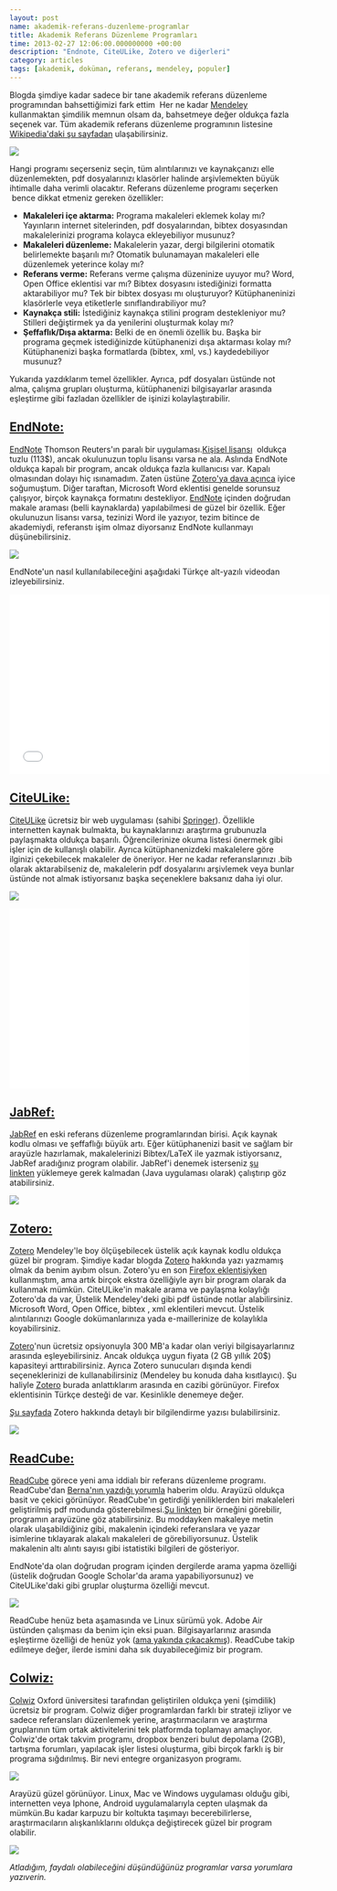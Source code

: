 ```yaml
--- 
layout: post 
name: akademik-referans-duzenleme-programlar 
title: Akademik Referans Düzenleme Programları 
time: 2013-02-27 12:06:00.000000000 +00:00 
description: "Endnote, CiteULike, Zotero ve diğerleri"
category: articles
tags: [akademik, doküman, referans, mendeley, populer]
---
```


Blogda şimdiye kadar sadece bir tane akademik referans düzenleme programından bahsettiğimizi fark ettim  Her ne kadar [Mendeley](http://www.asuyatuyolar.org/search/label/mendeley) kullanmaktan şimdilik memnun olsam da, bahsetmeye değer oldukça fazla seçenek var. Tüm akademik referans düzenleme programının listesine [Wikipedia'daki şu sayfadan](http://en.wikipedia.org/wiki/Comparison_of_reference_management_software) ulaşabilirsiniz.

![]({{site.url}}/images/book-pile-6.jpg)

Hangi programı seçerseniz seçin, tüm alıntılarınızı ve kaynakçanızı elle düzenlemekten, pdf dosyalarınızı klasörler halinde arşivlemekten büyük ihtimalle daha verimli olacaktır. Referans düzenleme programı seçerken  bence dikkat etmeniz gereken özellikler:

-   **Makaleleri içe aktarma:** Programa makaleleri eklemek kolay mı? Yayınların internet sitelerinden, pdf dosyalarından, bibtex dosyasından makalelerinizi programa kolayca ekleyebiliyor musunuz?
-   **Makaleleri düzenleme:** Makalelerin yazar, dergi bilgilerini otomatik belirlemekte başarılı mı? Otomatik bulunamayan makaleleri elle düzenlemek yeterince kolay mı?
-   **Referans verme:** Referans verme çalışma düzeninize uyuyor mu? Word, Open Office eklentisi var mı? Bibtex dosyasını istediğinizi formatta aktarabiliyor mu? Tek bir bibtex dosyası mı oluşturuyor? Kütüphaneninizi klasörlerle veya etiketlerle sınıflandırabiliyor mu?
-   **Kaynakça stili:** İstediğiniz kaynakça stilini program destekleniyor mu? Stilleri değiştirmek ya da yenilerini oluşturmak kolay mı?
-   **Şeffaflık/Dışa aktarma:** Belki de en önemli özellik bu. Başka bir programa geçmek istediğinizde kütüphanenizi dışa aktarması kolay mı? Kütüphanenizi başka formatlarda (bibtex, xml, vs.) kaydedebiliyor musunuz?

Yukarıda yazdıklarım temel özellikler. Ayrıca, pdf dosyaları üstünde not alma, çalışma grupları oluşturma, kütüphanenizi bilgisayarlar arasında eşleştirme gibi fazladan özellikler de işinizi kolaylaştırabilir.

[EndNote:](http://endnote.com/)
-------------------------------

[EndNote](http://endnote.com/) Thomson Reuters'ın paralı bir uygulaması.[Kişisel lisansı](http://endnote.com/popup/endnote-students)  oldukça tuzlu (113\$), ancak okulunuzun toplu lisansı varsa ne ala.
Aslında EndNote oldukça kapalı bir program, ancak oldukça fazla kullanıcısı var. Kapalı olmasından dolayı hiç ısınamadım. Zaten üstüne [Zotero'ya dava açınca](http://www.citmedialaw.org/threats/thomson-reuters-scientific-inc-endnote-v-george-mason-university-zotero) iyice soğumuştum.
Diğer taraftan, Microsoft Word eklentisi genelde sorunsuz çalışıyor, birçok kaynakça formatını destekliyor. [EndNote](http://endnote.com/) içinden doğrudan makale araması (belli kaynaklarda) yapılabilmesi de güzel bir özellik. Eğer okulunuzun lisansı varsa, tezinizi Word ile yazıyor, tezim bitince de akademiydi, referanstı işim olmaz diyorsanız EndNote kullanmayı düşünebilirsiniz.

[![]({{site.url}}/images/endnote.jpeg)]({{site.url}}/images/endnote.jpeg)

EndNote'un nasıl kullanılabileceğini aşağıdaki Türkçe alt-yazılı videodan izleyebilirsiniz.

<iframe width="560" height="315" src="//www.youtube.com/embed/L5Kn8l2rgqk?rel=0" frameborder="0" allowfullscreen></iframe>

[CiteULike:](http://www.citeulike.org/)
---------------------------------------

[CiteULike](http://www.citeulike.org/) ücretsiz bir web uygulaması (sahibi [Springer](http://www.springer.com/about+springer/citeulike)). Özellikle internetten kaynak bulmakta, bu kaynaklarınızı araştırma grubunuzla paylaşmakta oldukça başarılı. Öğrencilerinize okuma listesi önermek gibi işler için de kullanışlı olabilir. Ayrıca kütüphanenizdeki makalelere göre ilginizi çekebilecek makaleler de öneriyor. Her ne kadar referanslarınızı .bib olarak aktarabilseniz de, makalelerin pdf dosyalarını arşivlemek veya bunlar üstünde not almak istiyorsanız başka seçeneklere baksanız daha iyi olur.

[![]({{site.url}}/images/citeulike.gif)]({{site.url}}/images/citeulike.gif)

<iframe width="420" height="315" src="//www.youtube.com/embed/LkNeEUV4sPs?rel=0" frameborder="0" allowfullscreen></iframe>

[JabRef:](http://jabref.sourceforge.net/)
-----------------------------------------

[JabRef](http://jabref.sourceforge.net/) en eski referans düzenleme programlarından birisi. Açık kaynak kodlu olması ve şeffaflığı büyük artı. Eğer kütüphanenizi basit ve sağlam bir arayüzle hazırlamak, makalelerinizi Bibtex/LaTeX ile yazmak istiyorsanız, JabRef aradığınız program olabilir.
JabRef'i denemek isterseniz [şu linkten](http://jabref.sourceforge.net/jws/jabref.jnlp) yüklemeye gerek kalmadan (Java uygulaması olarak) çalıştırıp göz atabilirsiniz.

[![]({{site.url}}/images/jabref.png)]({{site.url}}/images/jabref.png)

[Zotero:](http://www.zotero.org/)
---------------------------------

[Zotero](http://www.zotero.org/) Mendeley'le boy ölçüşebilecek üstelik açık kaynak kodlu oldukça güzel bir program. Şimdiye kadar blogda [Zotero](http://www.zotero.org/) hakkında yazı yazmamış olmak da benim ayıbım olsun. Zotero'yu en son [Firefox eklentisiyken](https://addons.mozilla.org/en-US/firefox/addon/zotero/) kullanmıştım, ama artık birçok ekstra özelliğiyle ayrı bir program olarak da kullanmak mümkün.
CiteULike'in makale arama ve paylaşma kolaylığı Zotero'da da var, Üstelik Mendeley'deki gibi pdf üstünde notlar alabilirsiniz. Microsoft Word, Open Office, bibtex , xml eklentileri mevcut. Üstelik alıntılarınızı Google dokümanlarınıza yada e-maillerinize de kolaylıkla koyabilirsiniz.

[Zotero](http://www.zotero.org/)'nun ücretsiz opsiyonuyla 300 MB'a kadar olan veriyi bilgisayarlarınız arasında eşleyebilirsiniz. Ancak oldukça uygun fiyata (2 GB yıllık 20\$) kapasiteyi arttırabilirsiniz. Ayrıca Zotero sunucuları dışında kendi seçeneklerinizi de kullanabilirsiniz (Mendeley bu konuda daha kısıtlayıcı).
Şu haliyle [Zotero](http://www.zotero.org/) burada anlattıklarım arasında en cazibi görünüyor. Firefox eklentisinin Türkçe desteği de var. Kesinlikle denemeye değer.

[Şu sayfada](http://overexpressed.com/2009/07/19/zotero-is-magic-for-saving-organizing-and-sharing-documents-on-the-web/) Zotero hakkında detaylı bir bilgilendirme yazısı bulabilirsiniz.

[![]({{site.url}}/images/zotero.png)]({{site.url}}/images/zotero.png)

[ReadCube:](http://www.readcube.com/)
-------------------------------------

[ReadCube](http://www.readcube.com/) görece yeni ama iddialı bir referans düzenleme programı. ReadCube'dan [Berna'nın yazdığı yorumla](http://www.asuyatuyolar.org/2009/12/mendeley-akademik-pdf-ve-referans.html?showComment=1359479677945#c4407111305319700792) haberim oldu. Arayüzü oldukça basit ve çekici görünüyor. ReadCube'ın getirdiği yeniliklerden biri makaleleri geliştirilmiş pdf modunda gösterebilmesi.[Şu linkten](http://www.readcube.com/articles/10.1038/nature10414) bir örneğini görebilir, programın arayüzüne göz atabilirsiniz. Bu moddayken makaleye metin olarak ulaşabildiğiniz gibi, makalenin içindeki referanslara ve yazar isimlerine tıklayarak alakalı makaleleri de görebiliyorsunuz. Üstelik makalenin altı alıntı sayısı gibi istatistiki bilgileri de gösteriyor.

EndNote'da olan doğrudan program içinden dergilerde arama yapma özelliği (üstelik doğrudan Google Scholar'da arama yapabiliyorsunuz) ve CiteULike'daki gibi gruplar oluşturma özelliği mevcut.

[![]({{site.url}}/images/readcube_scholar.jpg)]({{site.url}}/images/readcube_scholar.jpg)

ReadCube henüz beta aşamasında ve Linux sürümü yok. Adobe Air üstünden çalışması da benim için eksi puan. Bilgisayarlarınız arasında eşleştirme özelliği de henüz yok ([ama yakında çıkacakmış](http://support.readcube.com/forums/136555-feature-requests/suggestions/2364677-sync-libraries-articles-notes-lists-and-highli)). ReadCube takip edilmeye değer, ilerde ismini daha sık duyabileceğimiz bir program.

[Colwiz:](https://www.colwiz.com/)
----------------------------------

[Colwiz](https://www.colwiz.com/) Oxford üniversitesi tarafından geliştirilen oldukça yeni (şimdilik) ücretsiz bir program. Colwiz diğer programlardan farklı bir strateji izliyor ve sadece referansları düzenlemek yerine, araştırmacıların ve araştırma gruplarının tüm ortak aktivitelerini tek platformda toplamayı amaçlıyor. Colwiz'de ortak takvim programı, dropbox benzeri bulut depolama (2GB), tartışma forumları, yapılacak işler listesi oluşturma, gibi birçok farklı iş bir programa sığdırılmış. Bir nevi entegre organizasyon programı.

[![]({{site.url}}/images/colwiz_overview.jpg)]({{site.url}}/images/colwiz_overview.jpg)

Arayüzü güzel görünüyor. Linux, Mac ve Windows uygulaması olduğu gibi, internetten veya Iphone, Android uygulamalarıyla cepten ulaşmak da mümkün.Bu kadar karpuzu bir koltukta taşımayı becerebilirlerse, araştırmacıların alışkanlıklarını oldukça değiştirecek güzel bir program olabilir.

[![]({{site.url}}/images/colwiz_iphone.jpg)]({{site.url}}/images/colwiz_iphone.jpg)

*Atladığım, faydalı olabileceğini düşündüğünüz programlar varsa yorumlara yazıverin.*

